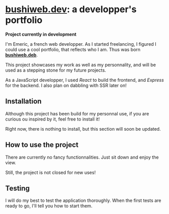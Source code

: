 <!--
What motivation?
Why building the project?
What problem does it solve?
What did I learn?
What makes the project stand out?
What features the project does have?
-->

# [bushiweb.dev](https://bushiweb.dev): a developper's portfolio

**Project currently in development**

I'm Emeric, a french web developper. As I started freelancing, I figured I could use a cool portfolio, that reflects who I am. Thus was born **[bushiweb.deb](https://bushiweb.dev)**.

This project showcases my work as well as my personnality, and will be used as a stepping stone for my future projects.

As a JavaScript developper, I used _React_ to build the frontend, and _Express_ for the backend. I also plan on dabbling with SSR later on!

## Installation

Although this project has been build for my personnal use, if you are curious ou inspired by it, feel free to install it!

Right now, there is nothing to install, but this section will soon be updated.

## How to use the project

There are currently no fancy functionnalities. Just sit down and enjoy the view.

Still, the project is not closed for new uses!

## Testing

I will do my best to test the application thoroughly. When the first tests are ready to go, I'll tell you how to start them.
